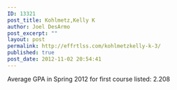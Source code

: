 ```yaml
---
ID: 13321
post_title: Kohlmetz,Kelly K
author: Joel DesArmo
post_excerpt: ""
layout: post
permalink: http://effrtlss.com/kohlmetzkelly-k-3/
published: true
post_date: 2012-11-02 20:54:41
---
```

<p>Average GPA in Spring 2012 for first course listed: 2.208</p>